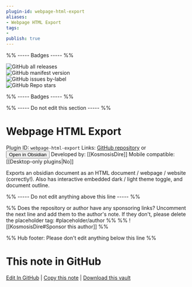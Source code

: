 ```yaml
---
plugin-id: webpage-html-export
aliases:
- Webpage HTML Export
tags: 
- 
publish: true
---
```


%% ----- Badges ----- %%

![GitHub all releases](https://img.shields.io/github/downloads/KosmosisDire/obsidian-webpage-export/total?color=573E7A&logo=github&style=for-the-badge)   
![GitHub manifest version](https://img.shields.io/github/manifest-json/v/KosmosisDire/obsidian-webpage-export?color=573E7A&logo=github&style=for-the-badge)   
![GitHub issues by-label](https://img.shields.io/github/issues/KosmosisDire/obsidian-webpage-export/help%20wanted?color=573E7A&logo=github&style=for-the-badge)   
![GitHub Repo stars](https://img.shields.io/github/stars/KosmosisDire/obsidian-webpage-export?color=573E7A&logo=github&style=for-the-badge)

%% ----- Badges ----- %%

%% ----- Do not edit this section ----- %%

# Webpage HTML Export

Plugin ID: `webpage-html-export`
Links: [GitHub repository](https://github.com/KosmosisDire/obsidian-webpage-export) or [<button id=HH>Open in Obsidian</button>](obsidian://show-plugin?id=webpage-html-export)
Developed by: [[KosmosisDire]]
Mobile compatible: [[Desktop-only plugins|No]]

Exports an obsidian document as an HTML document / webpage / website (correctly!). Also has interactive embedded dark / light theme toggle, and document outline.

%% ----- Do not edit anything above this line ----- %% 

%% Does the repository or author have any sponsoring links? Uncomment the next line and add them to the author's note. If they don't, please delete the placeholder tag: #placeholder/author %%
%% ![[KosmosisDire#Sponsor this author]] %%

%% Hub footer: Please don't edit anything below this line %%

# This note in GitHub

<span class="git-footer">[Edit In GitHub](https://github.dev/obsidian-community/obsidian-hub/blob/main/02%20-%20Community%20Expansions/02.05%20All%20Community%20Expansions/Plugins/webpage-html-export.md "git-hub-edit-note") | [Copy this note](https://raw.githubusercontent.com/obsidian-community/obsidian-hub/main/02%20-%20Community%20Expansions/02.05%20All%20Community%20Expansions/Plugins/webpage-html-export.md "git-hub-copy-note") | [Download this vault](https://github.com/obsidian-community/obsidian-hub/archive/refs/heads/main.zip "git-hub-download-vault") </span>
